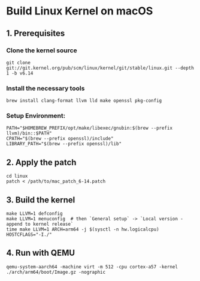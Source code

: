 # Build Linux Kernel on macOS

## 1. Prerequisites
### Clone the kernel source 
```shell
git clone git://git.kernel.org/pub/scm/linux/kernel/git/stable/linux.git --depth 1 -b v6.14
```

### Install the necessary tools
```shell
brew install clang-format llvm lld make openssl pkg-config
```

### Setup Environment:
```shell
PATH="$HOMEBREW_PREFIX/opt/make/libexec/gnubin:$(brew --prefix llvm)/bin::$PATH"
CPATH="$(brew --prefix openssl)/include"
LIBRARY_PATH="$(brew --prefix openssl)/lib"
```

## 2. Apply the patch
```shell
cd linux
patch < /path/to/mac_patch_6-14.patch
```

## 3. Build the kernel
```shell
make LLVM=1 defconfig
make LLVM=1 menuconfig  # then `General setup` -> `Local version - append to kernel release`
time make LLVM=1 ARCH=arm64 -j $(sysctl -n hw.logicalcpu) HOSTCFLAGS="-I./"
```

## 4. Run with QEMU
```shell
qemu-system-aarch64 -machine virt -m 512 -cpu cortex-a57 -kernel ./arch/arm64/boot/Image.gz -nographic
```
